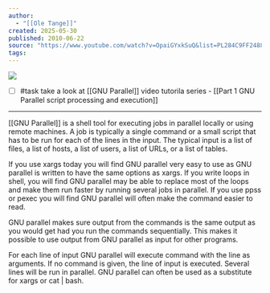 ```yaml
---
author:
  - "[[Ole Tange]]"
created: 2025-05-30
published: 2010-06-22
source: "https://www.youtube.com/watch?v=OpaiGYxkSuQ&list=PL284C9FF2488BC6D1&index=2"
tags:
---
```

![](https://www.youtube.com/watch?v=OpaiGYxkSuQ)  

- [ ] #task take a look at [[GNU Parallel]] video tutorila series - [[Part 1 GNU Parallel script processing and execution]]
___
[[GNU Parallel]] is a shell tool for executing jobs in parallel locally or using remote machines. A job is typically a single command or a small script that has to be run for each of the lines in the input. The typical input is a list of files, a list of hosts, a list of users, a list of URLs, or a list of tables.  
  
If you use xargs today you will find GNU parallel very easy to use as GNU parallel is written to have the same options as xargs. If you write loops in shell, you will find GNU parallel may be able to replace most of the loops and make them run faster by running several jobs in parallel. If you use ppss or pexec you will find GNU parallel will often make the command easier to read.  
  
GNU parallel makes sure output from the commands is the same output as you would get had you run the commands sequentially. This makes it possible to use output from GNU parallel as input for other programs.  
  
For each line of input GNU parallel will execute command with the line as arguments. If no command is given, the line of input is executed. Several lines will be run in parallel. GNU parallel can often be used as a substitute for xargs or cat | bash.